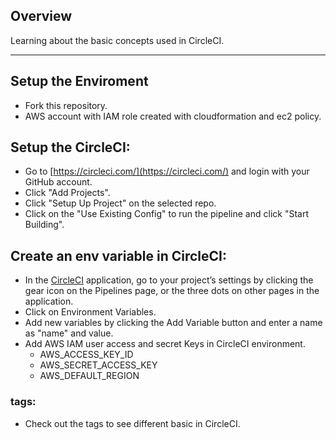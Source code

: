 ## Overview

Learning about the basic concepts used in CircleCI.

---

## Setup the Enviroment

* Fork this repository.
* AWS account with IAM role created with cloudformation and ec2 policy.

## Setup the CircleCI:

* Go to [https://circleci.com/](https://circleci.com/) and login with your GitHub account.
* Click "Add Projects".
* Click "Setup Up Project" on the selected repo.
* Click on the "Use Existing Config" to run the pipeline and click "Start Building".

## Create an env variable in CircleCI:

* In the [CircleCI](https://app.circleci.com/) application, go to your project’s settings by clicking the gear icon on the Pipelines page, or the three dots on other pages in the application.
* Click on Environment Variables.
* Add new variables by clicking the Add Variable button and enter a name as "name" and value.
* Add AWS IAM user access and secret Keys in CircleCI environment.
  * AWS_ACCESS_KEY_ID
  * AWS_SECRET_ACCESS_KEY
  * AWS_DEFAULT_REGION

### tags:

* Check out the tags to see different basic in CircleCI.
